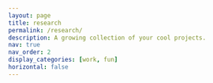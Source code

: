 ```yaml
---
layout: page
title: research
permalink: /research/
description: A growing collection of your cool projects.
nav: true
nav_order: 2
display_categories: [work, fun]
horizontal: false
---
```



